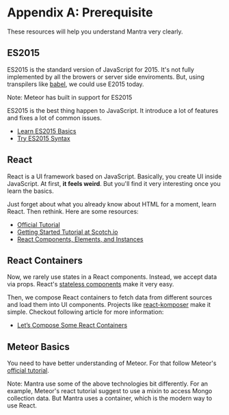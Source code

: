 # Appendix A: Prerequisite

These resources will help you understand Mantra very clearly.

## ES2015

ES2015 is the standard version of JavaScript for 2015. It's not fully implemented by all the browers or server side enviroments. But, using transpilers like [babel](https://babeljs.io/), we could use E2015 today.

Note: Meteor has built in support for ES2015

ES2015 is the best thing happen to JavaScript. It introduce a lot of features and fixes a lot of common issues.

* [Learn ES2015 Basics](https://babeljs.io/docs/learn-es2015/)
* [Try ES2015 Syntax](https://babeljs.io/repl/)

## React

React is a UI framework based on JavaScript. Basically, you create UI inside JavaScript. At first, **it feels weird**.  But you'll find it very interesting once you learn the basics.

Just forget about what you already know about HTML for a moment, learn React. Then rethink. Here are some resources:

* [Official Tutorial](https://facebook.github.io/react/docs/tutorial.html)
* [Getting Started Tutorial at Scotch.io](https://scotch.io/tutorials/learning-react-getting-started-and-concepts)
* [React Components, Elements, and Instances](https://medium.com/@dan_abramov/react-components-elements-and-instances-90800811f8ca)

## React Containers

Now, we rarely use states in a React components. Instead, we accept data via props. React's [stateless components](https://medium.com/@joshblack/stateless-components-in-react-0-14-f9798f8b992d) make it very easy.

Then, we compose React containers to fetch data from different sources and load them into UI components. Projects like [react-komposer](https://github.com/kadirahq/react-komposer) make it simple. Checkout following article for more information:

* [Let’s Compose Some React Containers](https://voice.kadira.io/let-s-compose-some-react-containers-3b91b6d9b7c8#.my9ynz9e2)

## Meteor Basics

You need to have better understanding of Meteor. For that follow Meteor's [official tutorial](https://www.meteor.com/tutorials/react/creating-an-app).

Note: Mantra use some of the above technologies bit differently. For an example, Meteor's react tutorial suggest to use a mixin to access Mongo collection data. But Mantra uses a container, which is the modern way to use React.
